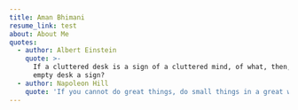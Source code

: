 ```yaml
---
title: Aman Bhimani
resume_link: test
about: About Me
quotes:
  - author: Albert Einstein
    quote: >-
      If a cluttered desk is a sign of a cluttered mind, of what, then, is an
      empty desk a sign?
  - author: Napoleon Hill
    quote: 'If you cannot do great things, do small things in a great way.'
---
```


